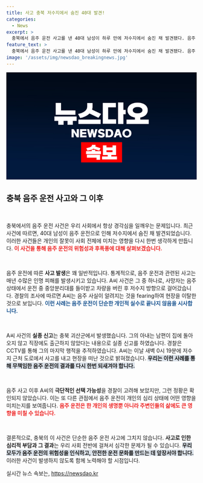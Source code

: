 ```yaml
---
title: 사고 충북 저수지에서 숨진 40대 발견!
categories:
  - News
excerpt: >
  충북에서 음주 운전 사고를 낸 40대 남성이 하루 만에 저수지에서 숨진 채 발견됐다. 음주 사실이 드러날까 두려워 현장을 이탈한 것으로 보이며, 극단적인 선택 여부는 확인되지 않았다.
feature_text: >
  충북에서 음주 운전 사고를 낸 40대 남성이 하루 만에 저수지에서 숨진 채 발견됐다. 음주 사실이 드러날까 두려워 현장을 이탈한 것으로 보이며, 극단적인 선택 여부는 확인되지 않았다.
image: '/assets/img/newsdao_breakingnews.jpg'
---
```


<p><img src="/assets/img/newsdao_breakingnews.jpg" alt="firstkoreanews 속보" /></p>

<h2 data-ke-size="size26">충북 음주 운전 사고와 그 이후</h2>

<p data-ke-size="size16">&nbsp;</p>

<p>충북에서의 음주 운전 사건은 우리 사회에서 항상 경각심을 일깨우는 문제입니다. 최근 사건에 따르면, 40대 남성이 음주 운전으로 인해 저수지에서 숨진 채 발견되었습니다. 이러한 사건들은 개인의 잘못이 사회 전체에 미치는 영향을 다시 한번 생각하게 만듭니다. <b><span style="color: #ee2323;">이 사건을 통해 음주 운전의 위험성과 후폭풍에 대해 살펴보겠습니다.</span></b></p>

<p data-ke-size="size16">&nbsp;</p>

<p>음주 운전에 따른 <b>사고 발생</b>은 꽤 일반적입니다. 통계적으로, 음주 운전과 관련된 사고는 매년 수많은 인명 피해를 발생시키고 있습니다. A씨 사건은 그 중 하나로, 사망자는 음주 상태에서 운전 중 중앙분리대를 들이받고 차량을 버린 후 저수지 방향으로 걸어갔습니다. 경찰의 조사에 따르면 A씨는 음주 사실이 알려지는 것을 fearing하여 현장을 이탈한 것으로 보입니다. <b><span style="color: #1a5490;">이런 사례는 음주 운전이 단순한 개인적 실수로 끝나지 않음을 시사합니다.</span></b></p>

<p data-ke-size="size16">&nbsp;</p>

<p>A씨 사건의 <b>실종 신고</b>는 충북 괴산군에서 발생했습니다. 그의 아내는 남편이 집에 돌아오지 않고 직장에도 출근하지 않았다는 내용으로 실종 신고를 하였습니다. 경찰은 CCTV를 통해 그의 마지막 행적을 추적하였습니다. A씨는 이날 새벽 0시 19분에 저수지 근처 도로에서 사고를 내고 현장을 떠난 것으로 밝혀졌습니다. <b><span style="background-color: #21538527;">우리는 이런 사례를 통해 무책임한 음주 운전의 결과를 다시 한번 되새겨야 합니다.</span></b></p>

<p data-ke-size="size16">&nbsp;</p>

<p>음주 사고 이후 A씨의 <b>극단적인 선택 가능성</b>을 경찰이 고려해 보았지만, 그런 정황은 확인되지 않았습니다. 이는 또 다른 관점에서 음주 운전이 개인의 심리 상태에 어떤 영향을 미치는지를 보여줍니다. <b><span style="color: #ee2323;">음주 운전은 한 개인의 생명뿐 아니라 주변인들의 삶에도 큰 영향을 미칠 수 있습니다.</span></b></p>

<p data-ke-size="size16">&nbsp;</p>

<p>결론적으로, 충북의 이 사건은 단순한 음주 운전 사고에 그치지 않습니다. <b>사고로 인한 심리적 부담과 그 결과</b>는 우리 사회 전반에 걸쳐서 심각한 문제가 될 수 있습니다. <b><span style="background-color: #21538527;">우리 모두가 음주 운전의 위험성을 인식하고, 안전한 운전 문화를 만드는 데 앞장서야 합니다.</span></b> 이러한 사건이 발생하지 않도록 함께 노력해야 할 시점입니다.</p>
실시간 뉴스 속보는, <a href="https://newsdao.kr" rel="dofollow">https://newsdao.kr</a>


